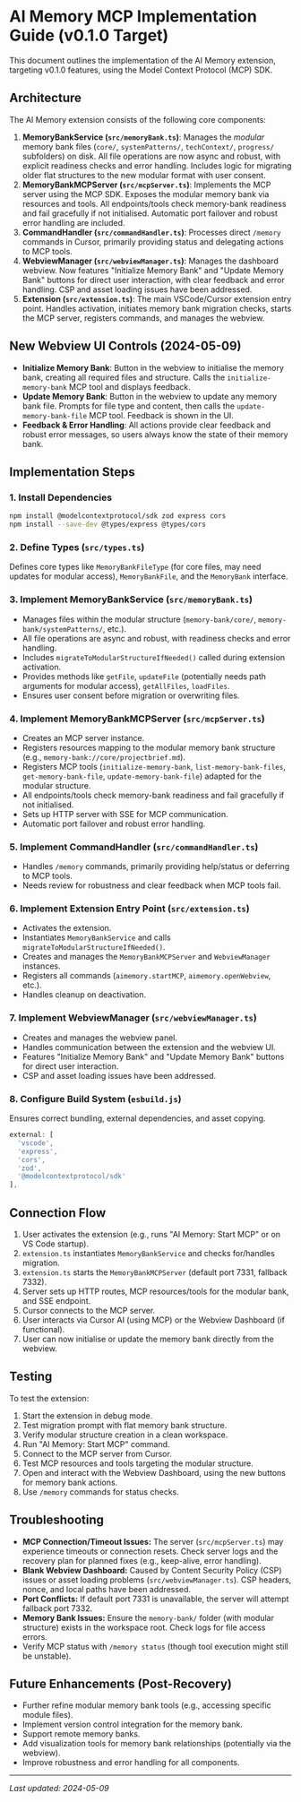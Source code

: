 # AI Memory MCP Implementation Guide (v0.1.0 Target)

This document outlines the implementation of the AI Memory extension, targeting v0.1.0 features, using the Model Context Protocol (MCP) SDK.

## Architecture

The AI Memory extension consists of the following core components:

1. **MemoryBankService (`src/memoryBank.ts`)**: Manages the *modular* memory bank files (`core/`, `systemPatterns/`, `techContext/`, `progress/` subfolders) on disk. All file operations are now async and robust, with explicit readiness checks and error handling. Includes logic for migrating older flat structures to the new modular format with user consent.
2. **MemoryBankMCPServer (`src/mcpServer.ts`)**: Implements the MCP server using the MCP SDK. Exposes the modular memory bank via resources and tools. All endpoints/tools check memory-bank readiness and fail gracefully if not initialised. Automatic port failover and robust error handling are included.
3. **CommandHandler (`src/commandHandler.ts`)**: Processes direct `/memory` commands in Cursor, primarily providing status and delegating actions to MCP tools.
4. **WebviewManager (`src/webviewManager.ts`)**: Manages the dashboard webview. Now features "Initialize Memory Bank" and "Update Memory Bank" buttons for direct user interaction, with clear feedback and error handling. CSP and asset loading issues have been addressed.
5. **Extension (`src/extension.ts`)**: The main VSCode/Cursor extension entry point. Handles activation, initiates memory bank migration checks, starts the MCP server, registers commands, and manages the webview.

## New Webview UI Controls (2024-05-09)

- **Initialize Memory Bank**: Button in the webview to initialise the memory bank, creating all required files and structure. Calls the `initialize-memory-bank` MCP tool and displays feedback.
- **Update Memory Bank**: Button in the webview to update any memory bank file. Prompts for file type and content, then calls the `update-memory-bank-file` MCP tool. Feedback is shown in the UI.
- **Feedback & Error Handling**: All actions provide clear feedback and robust error messages, so users always know the state of their memory bank.

## Implementation Steps

### 1. Install Dependencies

```bash
npm install @modelcontextprotocol/sdk zod express cors
npm install --save-dev @types/express @types/cors
```

### 2. Define Types (`src/types.ts`)

Defines core types like `MemoryBankFileType` (for core files, may need updates for modular access), `MemoryBankFile`, and the `MemoryBank` interface.

### 3. Implement MemoryBankService (`src/memoryBank.ts`)

- Manages files within the modular structure (`memory-bank/core/`, `memory-bank/systemPatterns/`, etc.).
- All file operations are async and robust, with readiness checks and error handling.
- Includes `migrateToModularStructureIfNeeded()` called during extension activation.
- Provides methods like `getFile`, `updateFile` (potentially needs path arguments for modular access), `getAllFiles`, `loadFiles`.
- Ensures user consent before migration or overwriting files.

### 4. Implement MemoryBankMCPServer (`src/mcpServer.ts`)

- Creates an MCP server instance.
- Registers resources mapping to the modular memory bank structure (e.g., `memory-bank://core/projectbrief.md`).
- Registers MCP tools (`initialize-memory-bank`, `list-memory-bank-files`, `get-memory-bank-file`, `update-memory-bank-file`) adapted for the modular structure.
- All endpoints/tools check memory-bank readiness and fail gracefully if not initialised.
- Sets up HTTP server with SSE for MCP communication.
- Automatic port failover and robust error handling.

### 5. Implement CommandHandler (`src/commandHandler.ts`)

- Handles `/memory` commands, primarily providing help/status or deferring to MCP tools.
- Needs review for robustness and clear feedback when MCP tools fail.

### 6. Implement Extension Entry Point (`src/extension.ts`)

- Activates the extension.
- Instantiates `MemoryBankService` and calls `migrateToModularStructureIfNeeded()`.
- Creates and manages the `MemoryBankMCPServer` and `WebviewManager` instances.
- Registers all commands (`aimemory.startMCP`, `aimemory.openWebview`, etc.).
- Handles cleanup on deactivation.

### 7. Implement WebviewManager (`src/webviewManager.ts`)

- Creates and manages the webview panel.
- Handles communication between the extension and the webview UI.
- Features "Initialize Memory Bank" and "Update Memory Bank" buttons for direct user interaction.
- CSP and asset loading issues have been addressed.

### 8. Configure Build System (`esbuild.js`)

Ensures correct bundling, external dependencies, and asset copying.

```javascript
external: [
  'vscode',
  'express',
  'cors',
  'zod',
  '@modelcontextprotocol/sdk'
],
```

## Connection Flow

1. User activates the extension (e.g., runs "AI Memory: Start MCP" or on VS Code startup).
2. `extension.ts` instantiates `MemoryBankService` and checks for/handles migration.
3. `extension.ts` starts the `MemoryBankMCPServer` (default port 7331, fallback 7332).
4. Server sets up HTTP routes, MCP resources/tools for the modular bank, and SSE endpoint.
5. Cursor connects to the MCP server.
6. User interacts via Cursor AI (using MCP) or the Webview Dashboard (if functional).
7. User can now initialise or update the memory bank directly from the webview.

## Testing

To test the extension:

1. Start the extension in debug mode.
2. Test migration prompt with flat memory bank structure.
3. Verify modular structure creation in a clean workspace.
4. Run "AI Memory: Start MCP" command.
5. Connect to the MCP server from Cursor.
6. Test MCP resources and tools targeting the modular structure.
7. Open and interact with the Webview Dashboard, using the new buttons for memory bank actions.
8. Use `/memory` commands for status checks.

## Troubleshooting

- **MCP Connection/Timeout Issues:** The server (`src/mcpServer.ts`) may experience timeouts or connection resets. Check server logs and the recovery plan for planned fixes (e.g., keep-alive, error handling).
- **Blank Webview Dashboard:** Caused by Content Security Policy (CSP) issues or asset loading problems (`src/webviewManager.ts`). CSP headers, nonce, and local paths have been addressed.
- **Port Conflicts:** If default port 7331 is unavailable, the server will attempt fallback port 7332.
- **Memory Bank Issues:** Ensure the `memory-bank/` folder (with modular structure) exists in the workspace root. Check logs for file access errors.
- Verify MCP status with `/memory status` (though tool execution might still be unstable).

## Future Enhancements (Post-Recovery)

- Further refine modular memory bank tools (e.g., accessing specific module files).
- Implement version control integration for the memory bank.
- Support remote memory banks.
- Add visualization tools for memory bank relationships (potentially via the webview).
- Improve robustness and error handling for all components.

---

_Last updated: 2024-05-09_
